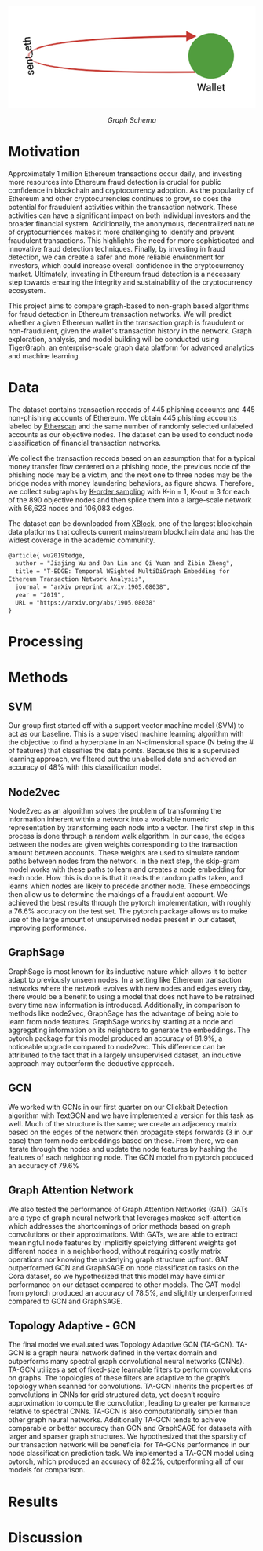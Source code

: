 ![Image](images/graph_schema.png)
<p align="center"><em>Graph Schema</em></p>

# Motivation

Approximately 1 million Ethereum transactions occur daily, and investing more resources into Ethereum fraud detection is crucial for public confidence in blockchain and cryptocurrency adoption. As the popularity of Ethereum and other cryptocurrencies continues to grow, so does the potential for fraudulent activities within the transaction network. These activities can have a significant impact on both individual investors and the broader financial system. Additionally, the anonymous, decentralized nature of cryptocurriences makes it more challenging to identify and prevent fraudulent transactions. This highlights the need for more sophisticated and innovative fraud detection techniques. Finally, by investing in fraud detection, we can create a safer and more reliable environment for investors, which could increase overall confidence in the cryptocurrency market. Ultimately, investing in Ethereum fraud detection is a necessary step towards ensuring the integrity and sustainability of the cryptocurrency ecosystem.

This project aims to compare graph-based to non-graph based algorithms for fraud detection in Ethereum transaction networks. We will predict whether a given Ethereum wallet in the transaction graph is fraudulent or non-fraudulent, given the wallet's transaction history in the network. Graph exploration, analysis, and model building will be conducted using [TigerGraph](https://tgcloud.io/), an enterprise-scale graph data platform for advanced analytics and machine learning.


# Data

The dataset contains transaction records of 445 phishing accounts and 445 non-phishing accounts of Ethereum. We obtain 445 phishing accounts labeled by [Etherscan](etherscan.io) and the same number of randomly selected unlabeled accounts as our objective nodes. The dataset can be used to conduct node classification of financial transaction networks. 

We collect the transaction records based on an assumption that for a typical money transfer flow centered on a phishing node, the previous node of the phishing node may be a victim, and the next one to three nodes may be the bridge nodes with money laundering behaviors, as figure shows. Therefore, we collect subgraphs by [K-order sampling](https://ieeexplore.ieee.org/document/8964468) with K-in = 1, K-out = 3 for each of the 890 objective nodes and then splice them into a large-scale network with 86,623 nodes and 106,083 edges.

The dataset can be downloaded from [XBlock](http://xblock.pro/#/dataset/6), one of the largest blockchain data platforms that collects current mainstream blockchain data and has the widest coverage in the academic community.
```
@article{ wu2019tedge,
  author = "Jiajing Wu and Dan Lin and Qi Yuan and Zibin Zheng",
  title = "T-EDGE: Temporal WEighted MultiDiGraph Embedding for Ethereum Transaction Network Analysis",
  journal = "arXiv preprint arXiv:1905.08038",
  year = "2019",
  URL = "https://arxiv.org/abs/1905.08038"
}
```

# Processing

# Methods

## SVM

Our group first started off with a support vector machine model (SVM) to act as our baseline. This is a supervised machine learning algorithm with the objective to find a hyperplane in an N-dimensional space (N being the # of features) that classifies the data points. Because this is a supervised learning approach, we filtered out the unlabelled data and achieved an accuracy of 48% with this classification model. 

## Node2vec

Node2vec as an algorithm solves the problem of transforming the information inherent within a network into a workable numeric representation by transforming each node into a vector. The first step in this process is done through a random walk algorithm. In our case, the edges between the nodes are given weights corresponding to the transaction amount between accounts. These weights are used to simulate random paths between nodes from the network. In the next step, the skip-gram model works with these paths to learn and creates a node embedding for each node. How this is done is that it reads the random paths taken, and learns which nodes are likely to precede another node. These embeddings then allow us to determine the makings of a fraudulent account. We achieved the best results through the pytorch implementation, with roughly a 76.6% accuracy on the test set. The pytorch package allows us to make use of the large amount of unsupervised nodes present in our dataset, improving performance.
		
## GraphSage

GraphSage is most known for its inductive nature which allows it to better adapt to previously unseen nodes. In a setting like Ethereum transaction networks where the network evolves with new nodes and edges every day, there would be a benefit to using a model that does not have to be retrained every time new information is introduced. Additionally, in comparison to methods like node2vec, GraphSage has the advantage of being able to learn from node features. GraphSage works by starting at a node and aggregating information on its neighbors to generate the embeddings. The pytorch package for this model produced an accuracy of 81.9%, a noticeable upgrade compared to node2vec. This difference can be attributed to the fact that in a largely unsupervised dataset, an inductive approach may outperform the deductive approach.

## GCN

We worked with GCNs in our first quarter on our Clickbait Detection algorithm with TextGCN and we have implemented a version for this task as well. Much of the structure is the same; we create an adjacency matrix based on the edges of the network then propagate steps forwards (3 in our case) then form node embeddings based on these. From there, we can iterate through the nodes and update the node features by hashing the features of each neighboring node. The GCN model from pytorch produced an accuracy of 79.6%
	
## Graph Attention Network

We also tested the performance of Graph Attention Networks (GAT). GATs are a type of graph neural network that leverages masked self-attention which addresses the shortcomings of prior methods based on graph convolutions or their approximations. With GATs, we are able to extract meaningful node features by implicitly speicfying different weights got different nodes in a neighborhood, without requiring costly matrix operations nor knowing the underlying graph structure upfront. GAT outperformed GCN and GraphSAGE on node classification tasks on the Cora dataset, so we hypothesized that this model may have similar performance on our dataset compared to other models. The GAT model from pytorch produced an accuracy of 78.5%, and slightly underperformed compared to GCN and GraphSAGE.

## Topology Adaptive - GCN

The final model we evaluated was Topology Adaptive GCN (TA-GCN). TA-GCN is a graph neural network defined in the vertex domain and outperforms many spectral graph convolutional neural networks (CNNs). TA-GCN utilizes a set of fixed-size learnable filters to perform convolutions on graphs. The topologies of these filters are adaptive to the graph’s topology when scanned for convolutions. TA-GCN inherits the properties of convolutions in CNNs for grid structured data, yet doesn’t require approximation to compute the convolution, leading to greater performance relative to spectral CNNs. TA-GCN is also computationally simpler than other graph neural networks. Additionally TA-GCN tends to achieve comparable or better accuracy than GCN and GraphSAGE for datasets with larger and sparser graph structures. We hypothesized that the sparsity of our transaction network will be beneficial for TA-GCNs performance in our node classification prediction task. We implemented a TA-GCN model using pytorch, which produced an accuracy of 82.2%, outperforming all of our models for comparison.


# Results

# Discussion
